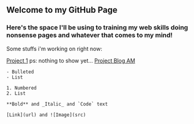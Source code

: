 ## Welcome to my GitHub Page

### Here's the space I'll be using to training my web skills doing nonsense pages and whatever that comes to my mind!

Some stuffs i'm working on right now:

[Project 1](https://marcelooliv.github.io/pages-repository/project-1/) ps: nothing to show yet...
[Project Blog AM](https://marcelooliv.github.io/pages-repository/Projeto-1(blog%20AM)/HTML/index.html)



```Configurações para lembrar depois:
- Bulleted
- List

1. Numbered
2. List

**Bold** and _Italic_ and `Code` text

[Link](url) and ![Image](src)
```

